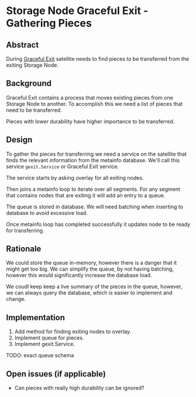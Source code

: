 # Storage Node Graceful Exit - Gathering Pieces

## Abstract

During [Graceful Exit](storagenode-graceful-exit-overview.md) satellite needs to find pieces to be transferred from the exiting Storage Node.

## Background

Graceful Exit contains a process that moves existing pieces from one Storage Node to another. To accomplish this we need a list of pieces that need to be transferred.

Pieces with lower durability have higher importance to be transferred.

## Design

To gather the pieces for transferring we need a service on the satellite that finds the relevant information from the metainfo database. We'll call this service `gexit.Service` or Graceful Exit service.

The service starts by asking overlay for all exiting nodes.

Then joins a metainfo loop to iterate over all segments. For any segment that contains nodes that are exiting it will add an entry to a queue.

The queue is stored in database. We will need batching when inserting to database to avoid excessive load.

Once metainfo loop has completed successfully it updates node to be ready for transferring.

## Rationale

We could store the queue in-memory, however there is a danger that it might get too big. We can simplify the queue, by not having batching, however this would significantly increase the database load.

We coudl keep keep a live summary of the pieces in the queue, however, we can always query the database, which is easier to implement and change.

## Implementation

1. Add method for finding exiting nodes to overlay.
2. Implement queue for pieces.
3. Implement gexit.Service.

TODO: exact queue schema

## Open issues (if applicable)

- Can pieces with really high durability can be ignored?